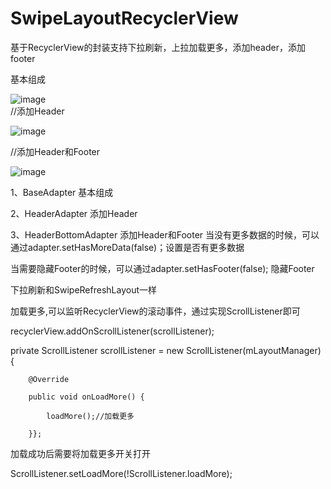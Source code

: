 # SwipeLayoutRecyclerView
基于RecyclerView的封装支持下拉刷新，上拉加载更多，添加header，添加footer

基本组成

 ![image](https://github.com/diycoder/SwipeLayoutRecyclerView/blob/master/recyclerview/screenshot/screenshots.gif)   
//添加Header

![image](https://github.com/diycoder/SwipeLayoutRecyclerView/blob/master/recyclerview/screenshot/screenshots1.gif)

//添加Header和Footer

![image](https://github.com/diycoder/SwipeLayoutRecyclerView/blob/master/recyclerview/screenshot/screenshots2.gif)

1、BaseAdapter        基本组成

2、HeaderAdapter     添加Header

3、HeaderBottomAdapter    添加Header和Footer
当没有更多数据的时候，可以通过adapter.setHasMoreData(false)；设置是否有更多数据

当需要隐藏Footer的时候，可以通过adapter.setHasFooter(false); 隐藏Footer

下拉刷新和SwipeRefreshLayout一样

加载更多,可以监听RecyclerView的滚动事件，通过实现ScrollListener即可

 recyclerView.addOnScrollListener(scrollListener);
 
 private ScrollListener scrollListener = new ScrollListener(mLayoutManager) {
 
        @Override
        
        public void onLoadMore() {
        
            loadMore();//加载更多
            
        }};
        
 
 
 
 
 
 
 加载成功后需要将加载更多开关打开
 
  ScrollListener.setLoadMore(!ScrollListener.loadMore);
  
